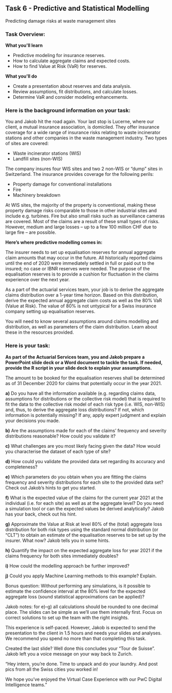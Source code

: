 <h2>Task 6 - Predictive and Statistical Modelling</h2>
Predicting damage risks at waste management sites

<h3>Task Overview:</h3>

<b>What you'll learn</b>

 - Predictive modeling for insurance reserves.
 - How to calculate aggregate claims and expected costs.
 - How to find Value at Risk (VaR) for reserves.

<b>What you'll do</b>

 - Create a presentation about reserves and data analysis.
 - Review assumptions, fit distributions, and calculate losses.
 - Determine VaR and consider modeling enhancements.

<h3>Here is the background information on your task:</h3>

You and Jakob hit the road again. Your last stop is Lucerne, where our client, a mutual insurance association, is domiciled. They offer insurance coverage for a wide range of insurance risks relating to waste incinerator stations and other companies in the waste management industry. Two types of sites are covered:

 - Waste incinerator stations (WIS)
 - Landfill sites (non-WIS)

The company insures four WIS sites and two 2 non-WIS or “dump” sites in Switzerland. The insurance provides coverage for the following perils:

 - Property damage for conventional installations
 - Fire
 - Machinery breakdown  

At WIS sites, the majority of the property is conventional, making these property damage risks comparable to those in other industrial sites and include e.g. turbines. Fire but also small risks such as surveillance cameras are covered. Most of the claims are a result of these small types of risks. However, medium and large losses – up to a few 100 million CHF due to large fire – are possible.

<b>Here’s where predictive modelling comes in:</b>

The insurer needs to set up equalisation reserves for annual aggregate claim amounts that may occur in the future. All historically reported claims until the end of 2020 were immediately settled in full or paid out to the insured; no case or IBNR reserves were needed. The purpose of the equalisation reserves is to provide a cushion for fluctuation in the claims experience over the next year.

As a part of the actuarial services team, your job is to derive the aggregate claims distribution over a 1-year time horizon. Based on this distribution, derive the expected annual aggregate claim costs as well as the 80% VaR (Value at Risk). The value of 80% is not untypical for a Swiss insurance company setting up equalisation reserves.

You will need to know several assumptions around claims modelling and distribution, as well as parameters of the claim distribution. Learn about these in the resources provided.

<h3>Here is your task:</h3>

<b>As part of the Actuarial Services team, you and Jakob prepare a PowerPoint slide deck or a Word document to tackle the task. If needed, provide the R script in your slide deck to explain your assumptions.</b>

The amount to be booked for the equalisation reserves shall be determined as of 31 December 2020 for claims that potentially occur in the year 2021.

<b>a)</b> Do you have all the information available (e.g. regarding claims data, assumptions for distributions or the collective risk model) that is required to fit the data to the collective risk model of each risk type (i.e. WIS, non-WIS) and, thus, to derive the aggregate loss distributions? If not, which information is potentially missing? If any, apply expert judgment and explain your decisions you made.

<b>b)</b> Are the assumptions made for each of the claims’ frequency and severity distributions reasonable? How could you validate it?

<b>c)</b> What challenges are you most likely facing given the data? How would you characterise the dataset of each type of site?

<b>d)</b> How could you validate the provided data set regarding its accuracy and completeness?

<b>e)</b> Which parameters do you obtain when you are fitting the claims frequency and severity distributions for each site to the provided data set? Check out Jakob’s hints to get you started.

<b>f)</b> What is the expected value of the claims for the current year 2021 at the individual (i.e. for each site) as well as at the aggregate level? Do you need a simulation tool or can the expected values be derived analytically? Jakob has your back, check out his hint.

<b>g)</b> Approximate the Value at Risk at level 80% of the (total) aggregate loss distribution for both risk types using the standard normal distribution (or “CLT”) to obtain an estimate of the equalisation reserves to be set up by the insurer. What now? Jakob tells you in some hints.

<b>h)</b> Quantify the impact on the expected aggregate loss for year 2021 if the claims frequency for both sites immediately doubles?

<b>i)</b> How could the modelling approach be further improved?

<b>j)</b> Could you apply Machine Learning methods to this example? Explain.

Bonus question: Without performing any simulations, is it possible to estimate the confidence interval at the 80% level for the expected aggregate loss (sound statistical approximations can be applied)? 

Jakob notes: for e)–g) all calculations should be rounded to one decimal place. The slides can be simple as we’ll use them internally first. Focus on correct solutions to set up the team with the right insights. 

This experience is self-paced. However, Jakob is expected to send the presentation to the client in 1.5 hours and needs your slides and analyses. We recommend you spend no more than that completing this task. 

Created the last slide? Well done this concludes your “Tour de Suisse”. Jakob left you a voice message on your way back to Zurich. 

“Hey intern, you’re done. Time to unpack and do your laundry. And post pics from all the Swiss cities you worked in!

We hope you’ve enjoyed the Virtual Case Experience with our PwC Digital Intelligence teams.”
